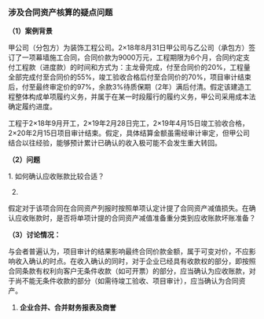 ### 涉及合同资产核算的疑点问题

**（1）案例背景**

甲公司（分包方）为装饰工程公司。2×18年8月31日甲公司与乙公司（承包方）签订了一项幕墙施工合同，合同价款为9000万元，工程期限为6个月，合同约定支付工程款（进度款）的时间和方式为：主龙骨完成，付至合同价的20%，工程量全部完成付至合同价的55%，竣工验收合格后付至合同价的70%，项目审计结束后，付至最终审定价的97%，余款3%待质保期（2年）满后付清。假定该建造工程整体构成单项履约义务，并属于在某一时段履行的履约义务，甲公司采用成本法确定履约进度。

工程于2×18年9月开工，2×19年2月28日完工，2×19年4月15日竣工验收合格，2×20年2月15日项目审计结束。假定，具体结算金额虽需经审计审定，但甲公司结合以往经验，能够预计累计已确认的收入极可能不会发生重大转回。

**（2）问题**

1\. 如何确认应收账款比较合适？

2.
假定对于该项合同在合同资产列报时按照单项认定计提了合同资产减值损失。在确认应收账款时，是否将单项计提的合同资产减值准备重分类到应收账款坏账准备？

**（3）讨论情况：**

与会者普遍认为，项目审计的结果影响最终合同价款金额，属于可变对价，不应影响收入确认的时点。在收入确认的同时，对于企业已经具有收款权的部分，即按照合同条款有权利向客户无条件收款（如可开票）的部分，应当确认为应收账款，对于尚不能无条件收款的部分（如需待竣工验收、项目审计），应当确认为合同资产。

1.  **企业合并、合并财务报表及商誉**